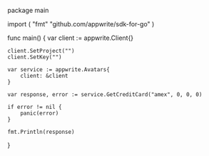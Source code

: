 package main

import (
    "fmt"
    "github.com/appwrite/sdk-for-go"
)

func main() {
    var client := appwrite.Client{}

    client.SetProject("")
    client.SetKey("")

    var service := appwrite.Avatars{
        client: &client
    }

    var response, error := service.GetCreditCard("amex", 0, 0, 0)

    if error != nil {
        panic(error)
    }

    fmt.Println(response)
}